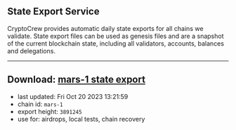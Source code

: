 ## State Export Service
CryptoCrew provides automatic daily state exports for all chains we validate. State export files can be used as genesis files and are a snapshot of the current blockchain state, including all validators, accounts, balances and delegations.

---
**Download: [mars-1 state export](https://dl.ccvalidators.com/SERVICE/mars/mars-1_export_3891245.json)**
---

- last updated: Fri Oct 20 2023 13:21:59
- chain id: `mars-1`
- export height: `3891245`
- use for: airdrops, local tests, chain recovery
